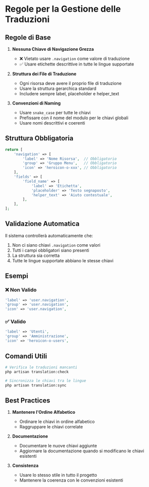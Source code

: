 # Regole per la Gestione delle Traduzioni

## Regole di Base

1. **Nessuna Chiave di Navigazione Grezza**
   - ❌ Vietato usare `.navigation` come valore di traduzione
   - ✅ Usare etichette descrittive in tutte le lingue supportate

2. **Struttura dei File di Traduzione**
   - Ogni risorsa deve avere il proprio file di traduzione
   - Usare la struttura gerarchica standard
   - Includere sempre label, placeholder e helper_text

3. **Convenzioni di Naming**
   - Usare `snake_case` per tutte le chiavi
   - Prefissare con il nome del modulo per le chiavi globali
   - Usare nomi descrittivi e coerenti

## Struttura Obbligatoria

```php
return [
    'navigation' => [
        'label' => 'Nome Risorsa',  // Obbligatorio
        'group' => 'Gruppo Menu',   // Obbligatorio
        'icon' => 'heroicon-o-xxx', // Obbligatorio
    ],
    'fields' => [
        'field_name' => [
            'label' => 'Etichetta',
            'placeholder' => 'Testo segnaposto',
            'helper_text' => 'Aiuto contestuale',
        ],
    ],
];
```

## Validazione Automatica

Il sistema controllerà automaticamente che:

1. Non ci siano chiavi `.navigation` come valori
2. Tutti i campi obbligatori siano presenti
3. La struttura sia corretta
4. Tutte le lingue supportate abbiano le stesse chiavi

## Esempi

### ❌ Non Valido
```php
'label' => 'user.navigation',
'group' => 'user.navigation',
'icon' => 'user.navigation',
```

### ✅ Valido
```php
'label' => 'Utenti',
'group' => 'Amministrazione',
'icon' => 'heroicon-o-users',
```

## Comandi Utili

```bash
# Verifica le traduzioni mancanti
php artisan translation:check

# Sincronizza le chiavi tra le lingue
php artisan translation:sync
```

## Best Practices

1. **Mantenere l'Ordine Alfabetico**
   - Ordinare le chiavi in ordine alfabetico
   - Raggruppare le chiavi correlate

2. **Documentazione**
   - Documentare le nuove chiavi aggiunte
   - Aggiornare la documentazione quando si modificano le chiavi esistenti

3. **Consistenza**
   - Usare lo stesso stile in tutto il progetto
   - Mantenere la coerenza con le convenzioni esistenti

